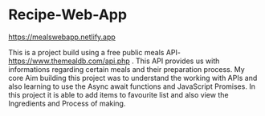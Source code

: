 # Recipe-Web-App
https://mealswebapp.netlify.app

This is a project build using a free public meals API-https://www.themealdb.com/api.php . This API provides us with informations regarding certain meals and their preparation process. 
My core Aim building this project was to understand the working with APIs and also learning to use the Async await functions and JavaScript Promises. In this project it is able to add items to favourite list and also view the Ingredients and Process of making.
